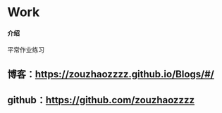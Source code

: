 # Work

#### 介绍
平常作业练习

## 博客：https://zouzhaozzzz.github.io/Blogs/#/



## github：https://github.com/zouzhaozzzz
